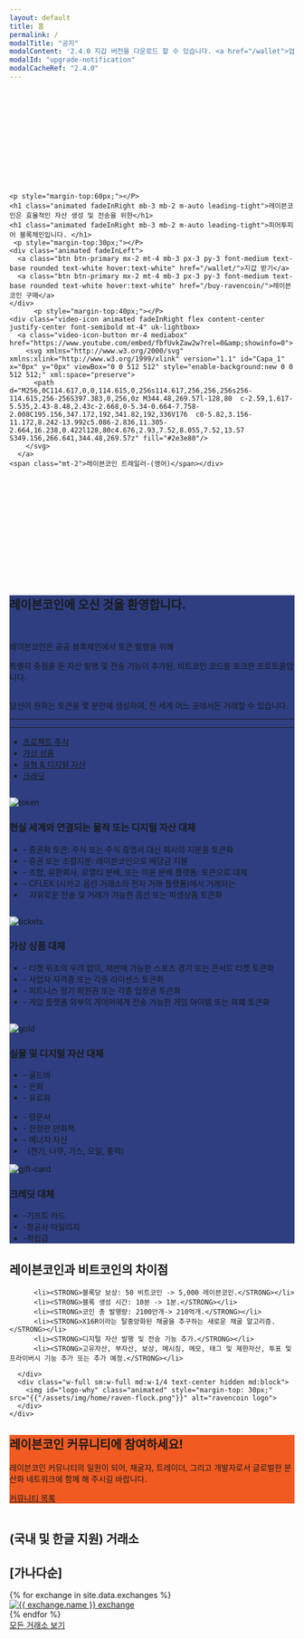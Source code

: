 ```yaml
---
layout: default
title: 홈
permalink: /
modalTitle: "공지"
modalContent: '2.4.0 지갑 버전을 다운로드 할 수 있습니다. <a href="/wallet">업그레이드를 위해 여기를 클릭해 주시길 바랍니다.</a>'
modalId: "upgrade-notification"
modalCacheRef: "2.4.0"
---
```


<link href="/assets/vendors/mediabox/mediabox.css" rel="stylesheet">
<style>
  .banner {
    background: url("/assets/img/home/gplaypattern.png");
    padding: 12em 0 13em;
    animation: animatedBackground 15s linear infinite;
    -moz-animation: animatedBackground 15s linear infinite;
    -webkit-animation: animatedBackground 15s linear infinite;
    -ms-animation: animatedBackground 15s linear infinite;
    -o-animation: animatedBackground 15s linear infinite;
  }
  .banner h1 {
    max-width: 800px;
  }
  .banner .btn {
    min-width: 150px;
  }
  .video-icon .video-icon-button {
    height: 40px;
  }
  .video-icon svg {
    width: 40px;
    height: 40px;
  }
  .section-intro {
    background-color: #2e3e80;
  }
  .section-intro h3 {
    font-family: 'Lato';
  }
  .section-intro hr {
    border-color: #4c60b1;
  }
  .section-cta {
    background: #f15b22;
  }
  .section-cta .btn:hover {
    background: #fff;
    color: #000;
  }
  .section-exchange .wrapper {
    max-width: 800px;
  }

@keyframes animatedBackground {
0% { background-position: 0 0; }
100% { background-position: -188px 0; }
}
@-moz-keyframes animatedBackground {
0% { background-position: 0 0; }
100% { background-position: -188px 0; }
}
@-webkit-keyframes animatedBackground {
0% { background-position: 0 0; }
100% { background-position: -188px 0; }
}
@-ms-keyframes animatedBackground {
0% { background-position: 0 0; }
100% { background-position: -188px 0; }
}
</style>

<div class="banner text-center">
  <div class="wrapper">


    <p style="margin-top:60px;"></P>
    <h1 class="animated fadeInRight mb-3 mb-2 m-auto leading-tight">레이븐코인은 효율적인 자산 생성 및 전송을 위한</h1>
    <h1 class="animated fadeInRight mb-3 mb-2 m-auto leading-tight">피어투피어 블록체인입니다. </h1>
     <p style="margin-top:30px;"></P>
    <div class="animated fadeInLeft">
      <a class="btn btn-primary mx-2 mt-4 mb-3 px-3 py-3 font-medium text-base rounded text-white hover:text-white" href="/wallet/">지갑 받기</a>
      <a class="btn btn-primary mx-2 mt-4 mb-3 px-3 py-3 font-medium text-base rounded text-white hover:text-white" href="/buy-ravencoin/">레이븐코인 구매</a>
    </div>
          <p style="margin-top:40px;"></P>
    <div class="video-icon animated fadeInRight flex content-center justify-center font-semibold mt-4" uk-lightbox>
      <a class="video-icon-button mr-4 mediabox" href="https://www.youtube.com/embed/fbfUvkZaw2w?rel=0&amp;showinfo=0">
        <svg xmlns="http://www.w3.org/2000/svg" xmlns:xlink="http://www.w3.org/1999/xlink" version="1.1" id="Capa_1" x="0px" y="0px" viewBox="0 0 512 512" style="enable-background:new 0 0 512 512;" xml:space="preserve">
          <path d="M256,0C114.617,0,0,114.615,0,256s114.617,256,256,256s256-114.615,256-256S397.383,0,256,0z M344.48,269.57l-128,80  c-2.59,1.617-5.535,2.43-8.48,2.43c-2.668,0-5.34-0.664-7.758-2.008C195.156,347.172,192,341.82,192,336V176  c0-5.82,3.156-11.172,8.242-13.992c5.086-2.836,11.305-2.664,16.238,0.422l128,80c4.676,2.93,7.52,8.055,7.52,13.57  S349.156,266.641,344.48,269.57z" fill="#2e3e80"/>
        </svg>
      </a>
    <span class="mt-2">레이븐코인 트레일러-(영어)</span></div>
  </div>
</div>
<div class="section-intro text-white py-20">
  <div class="wrapper">
    <div class="text-center m-auto" style="max-width: 900px;">
      <h2 class="text-white">레이븐코인에 오신 것을 환영합니다.</h2>
    <p style="margin-top:50px;"></P>
      <p style="max-width: 900px;" class="m-auto">레이븐코인은 공공 블록체인에서 토큰 발행을 위해 </p>
  <p class="mt-"></p>
        <p style="max-width: 900px;" class="m-auto">특별히 중점을 둔 자산 발행 및 전송 기능이 추가된, 비트코인 코드를 포크한 프로토콜입니다.  </p>
        <p style="margin-top:30px;"></P>
      <p class="mt-5">당신이 원하는 토큰을 몇 분안에 생성하여, 전 세계 어느 곳에서든 거래할 수 있습니다.</p>
      <hr class="border-b pt-6"/>
    </div>
    <hr class="my-8"/>
    <ul class="nav nav-tabs list-reset">
      <li class="active"><a href="#tab-1">프로젝트 주식</a></li>
      <li class="tab-2"><a href="#tab-2">가상 상품</a></li>
      <li class="tab-3"><a href="#tab-3">유형 &amp; 디지털 자산</a></li>
      <li class="tab-4"><a href="#tab-4">크레딧 </a></li>
    </ul>
    <div class="tab-content">
      <div id="tab-1" class="tab-pane active">
        <div class="flex flex-wrap">
          <div class="w-full md:w-1/3 lg:w-1/4 text-center">
            <img class="animated mb-4" id="tab-token" style="max-width: 150px;margin-top: 15px;" src="{{"/assets/img/svg/token.svg"}}" alt="token"/>
          </div>
          <div class="sm:w-full md:w-2/3 lg:w-3/4">
           <h3 class="text-white">현실 세계와 연결되는 물적 또는 디지털 자산 대체 </h3>
            <ul class="list-reset">
              <li>- 증권화 토큰:  주식 또는 주식 증명서 대신 회사의 지분을 토큰화</li>
              <li>- 증권 또는 조합지분: 레이븐코인으로 배당금 지불</li>
              <li>- 조합, 유한회사, 로열티 분배, 또는 이윤 분배 플랫폼: 토큰으로 대체</li>
              <li>- CFLEX (시카고 옵션 거래소의 전자 거래 플랫폼)에서 거래되는</li>
              <li> &nbsp;&nbsp; 자유로운 전송 및 거래가 가능한 옵션 또는 파생상품 토큰화</li>
              </ul>
            </div>
          </div>
        </div>
      <div id="tab-2" class="tab-pane">
        <div class="flex flex-wrap">
          <div class="w-full md:w-1/3 lg:w-1/4 text-center">
            <img class="animated mb-4" id="tab-tickets" style="max-width: 150px;margin-top: 15px;" src="{{"/assets/img/svg/tickets.svg"}}" alt="tickets"/>
          </div>
          <div class="sm:w-full md:w-2/3 lg:w-3/4">
            <h3 class="text-white">가상 상품 대체</h3>
            <ul class="list-reset">
              <li>- 티켓 위조의 우려 없이, 재판매 가능한 스포츠 경기 또는 콘서트 티켓 토큰화</li>
              <li>- 사업자 자격증 또는 각종 라이센스 토큰화</li>
              <li>- 피트니스 정기 회원권 또는 각종 입장권 토큰화</li>
              <li>- 게임 플랫폼 외부의 게이머에게 전송 가능한 게임 아이템 또는 화폐 토큰화</li>
            </ul>
          </div>
        </div>
      </div>
      <div id="tab-3" class="tab-pane">
        <div class="flex flex-wrap">
          <div class="w-full md:w-1/3 lg:w-1/4 text-center">
            <img class="animated mb-4" id="tab-gold" style="max-width: 150px;margin-top: 15px;" src="{{"/assets/img/svg/gold.svg"}}" alt="gold"/>
          </div>
          <div class="sm:w-full md:w-2/3 lg:w-3/4">
            <h3 class="text-white">실물 및 디지털 자산 대체</h3>
            <div class="flex flex-wrap">
              <ul class="list-reset w-full sm:w-1/2 md:w-1/3">
                <li>- 골드바</li>
                <li>- 은화</li>
                <li>- 유로화</li>
              </ul>
              <ul class="list-reset w-full sm:w-1/2 md:w-1/3">
                <li>- 땅문서</li>
                <li>- 한정판 만화책</li>
                <li>- 에너지 자산 </li>
                <li> &nbsp;&nbsp;(전기, 나무, 가스, 오일, 풍력)</li>
              </ul>
            </div>
          </div>
        </div>
      </div>
      <div id="tab-4" class="tab-pane">
        <div class="flex flex-wrap">
          <div class="w-full md:w-1/3 lg:w-1/4 text-center">
            <img class="animated mb-4" id="tab-gift-card" style="max-width: 150px;" src="{{"/assets/img/svg/gift-card.svg"}}" alt="gift-card"/>
          </div>
          <div class="sm:w-full md:w-2/3 lg:w-3/4">
            <h3 class="text-white">크레딧 대체</h3>
            <ul class="list-reset">
              <li>-기프트 카드</li>
              <li>-항공사 마일리지</li>
              <li>-적립급</li>
            </ul>
          </div>
        </div>
      </div>
    </div>
  </div>
</div>
<div class="section-why bg-grey-lighter py-24">
  <div class="wrapper">
    <div class="flex flex-wrap">
      <div class="w-full sm:w-full md:w-3/4">
        <h2>레이븐코인과 비트코인의 차이점</h2>

          <li><STRONG>블록당 보상: 50 비트코인 -> 5,000 레이븐코인.</STRONG></li>
          <li><STRONG>블록 생성 시간: 10분 -> 1분.</STRONG></li>
          <li><STRONG>코인 총 발행량: 2100만개-> 210억개.</STRONG></li>
          <li><STRONG>X16R이라는 탈중앙화된 채굴을 추구하는 새로운 채굴 알고리즘.</STRONG></li>
          <li><STRONG>디지털 자산 발행 및 전송 기능 추가.</STRONG></li>
          <li><STRONG>고유자산, 부자산, 보상, 메시징, 메모, 태그 및 제한자산, 투표 및 프라이버시 기능 추가 또는 추가 예정.</STRONG></li>

      </div>
      <div class="w-full sm:w-full md:w-1/4 text-center hidden md:block">
        <img id="logo-why" class="animated" style="margin-top: 30px;" src="{{"/assets/img/home/raven-flock.png"}}" alt="ravencoin logo">
      </div>
    </div>
  </div>
</div>
<div class="section-cta py-10">
  <div class="flex flex-wrap wrapper">
    <div class="w-full sm:w-1/2 md:w-3/4">
      <h2 class="text-white font-medium mb-3">레이븐코인 커뮤니티에 참여하세요!</h2>
      <p class="text-white">레이븐코인 커뮤니티의 일원이 되어, 채굴자, 트레이더, 그리고 개발자로서 글로벌한 분산화 네트워크에 함께 해 주시길 바랍니다.</p>
    </div>
    <div class="w-full sm:w-1/2 md:w-1/4 text-left sm:text-center">
      <a class="btn btn-primary mx-2 mt-5 mb-3 px-4 py-3 font-normal text-base rounded text-white border-white border-solid border-2 hover:text-black" href="/community">커뮤니티 목록</a>
    </div>
  </div>

</div>
<div class="section-exchange pt-18 pb-24 bg-grey-lighter text-center">
<br>
  <h2 class="font-small font-bold">(국내 및 한글 지원) 거래소   <h2 class="font-small"> [가나다순]</h2>
  <div class="wrapper mt-8 m-auto">
    <div class="flex flex-wrap">
      {% for exchange in site.data.exchanges %}
      <div class="mb-6 px-2 sm:w-1/2 md:w-1/3">
        <div class="bg-grey-lighter max-w-sm rounded overflow-hidden shadow-md hover:by-grey">
          <a class="block px-6 py-4" href="{{ exchange.url }}" target="_blank" rel="nofollow"><img src="{{ exchange.logo }}" alt="{{ exchange.name }} exchange"/></a>
        </div>
      </div>
      {% endfor %}
        </div>
      <div class="text-center">
        <a class="btn btn-primary d-block mx-2 mt-4 mb-3 px-3 py-3 font-medium text-base rounded text-white hover:text-white" href="/buy-ravencoin/">모든 거래소 보기</a>

  </div>



</div>

<script src="/assets/vendors/mediabox/mediabox.js"></script>
<script>
  MediaBox('.mediabox');
</script>
<script type="text/javascript">
  window.addEventListener("load", function() {

    /* Tabs */

    var myTabs = document.querySelectorAll("ul.nav-tabs > li");
    function myTabClicks(tabClickEvent) {
      for (var i = 0; i < myTabs.length; i++) {
        myTabs[i].classList.remove("active");
      }
      var clickedTab = tabClickEvent.currentTarget;
      clickedTab.classList.add("active");
      tabClickEvent.preventDefault();
      var myContentPanes = document.querySelectorAll(".tab-pane");
      for (i = 0; i < myContentPanes.length; i++) {
        myContentPanes[i].classList.remove("active");
      }
      var anchorReference = tabClickEvent.target;
      var activePaneId = anchorReference.getAttribute("href");
      var activePane = document.querySelector(activePaneId);
      activePane.classList.add("active");
    }
    for (i = 0; i < myTabs.length; i++) {
      myTabs[i].addEventListener("click", myTabClicks)
    }

    /* Waypoints */

    const targets = ['tab-token', 'tab-tickets', 'tab-gold', 'tab-gift-card', 'logo-why'];
    targets.forEach(function(target) {
      var el = document.getElementById(target);
      var waypoint = new Waypoint({
        element: el,
        handler: function(direction) {
          if(target === 'logo-why') {
            el.classList.add('fadeInRight')
          } else {
            el.classList.add('fadeInLeft')
          }
        },
        offset: '100%'
      })
    })
  });
</script>

